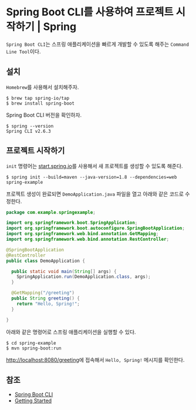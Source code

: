 # Spring Boot CLI를 사용하여 프로젝트 시작하기 | Spring

`Spring Boot CLI`는 스프링 애플리케이션을 빠르게 개발할 수 있도록 해주는 `Command Line Tool`이다.

## 설치

`Homebrew`를 사용해서 설치해주자.

```
$ brew tap spring-io/tap
$ brew install spring-boot
```

Spring Boot CLI 버전을 확인하자.

```
$ spring --version
Spring CLI v2.6.3
```

## 프로젝트 시작하기

`init` 명령어는 [start.spring.io](https://start.spring.io/)를 사용해서 새 프로젝트를 생성할 수 있도록 해준다.

```
$ spring init --build=maven --java-version=1.8 --dependencies=web spring-example
```

프로젝트 생성이 완료되면 `DemoApplication.java` 파일을 열고 아래와 같은 코드로 수정한다.

```java
package com.example.springexample;

import org.springframework.boot.SpringApplication;
import org.springframework.boot.autoconfigure.SpringBootApplication;
import org.springframework.web.bind.annotation.GetMapping;
import org.springframework.web.bind.annotation.RestController;

@SpringBootApplication
@RestController
public class DemoApplication {

  public static void main(String[] args) {
    SpringApplication.run(DemoApplication.class, args);
  }

  @GetMapping("/greeting")
  public String greeting() {
    return "Hello, Spring!";
  }

}
```

아래와 같은 명령어로 스프링 애플리케이션을 실행할 수 있다.

```
$ cd spring-example
$ mvn spring-boot:run
```

[http://localhost:8080/greeting](http://localhost:8080/greeting)에 접속해서 `Hello, Spring!` 메시지를 확인한다.

## 참조

- [Spring Boot CLI](https://docs.spring.io/spring-boot/docs/current/reference/html/cli.html)
- [Getting Started](https://docs.spring.io/spring-boot/docs/current/reference/html/getting-started.html)
